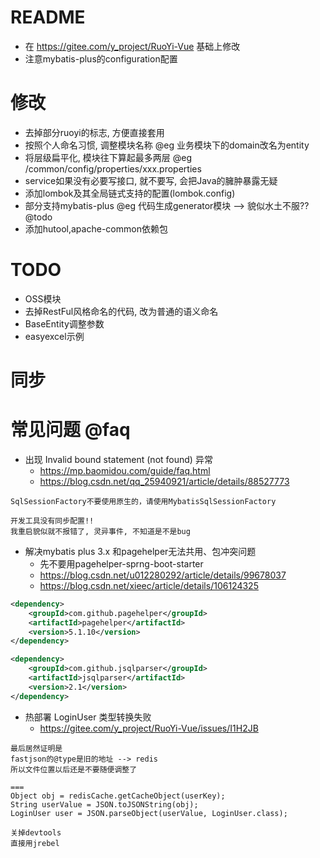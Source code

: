 # README

- 在 https://gitee.com/y_project/RuoYi-Vue 基础上修改
- 注意mybatis-plus的configuration配置

# 修改

- 去掉部分ruoyi的标志, 方便直接套用
- 按照个人命名习惯, 调整模块名称 @eg 业务模块下的domain改名为entity
- 将层级扁平化, 模块往下算起最多两层 @eg /common/config/properties/xxx.properties
- service如果没有必要写接口, 就不要写, 会把Java的臃肿暴露无疑
- 添加lombok及其全局链式支持的配置(lombok.config)
- 部分支持mybatis-plus @eg 代码生成generator模块 --> 貌似水土不服?? @todo
- 添加hutool,apache-common依赖包

# TODO

- OSS模块
- 去掉RestFul风格命名的代码, 改为普通的语义命名
- BaseEntity调整参数
- easyexcel示例

# 同步

# 常见问题 @faq

- 出现 Invalid bound statement (not found) 异常
    - https://mp.baomidou.com/guide/faq.html
    - https://blog.csdn.net/qq_25940921/article/details/88527773

```
SqlSessionFactory不要使用原生的，请使用MybatisSqlSessionFactory

开发工具没有同步配置!! 
我重启貌似就不报错了, 灵异事件, 不知道是不是bug
```

- 解决mybatis plus 3.x 和pagehelper无法共用、包冲突问题
    - 先不要用pagehelper-sprng-boot-starter
    - https://blog.csdn.net/u012280292/article/details/99678037
    - https://blog.csdn.net/xieec/article/details/106124325

```xml
<dependency>
    <groupId>com.github.pagehelper</groupId>
    <artifactId>pagehelper</artifactId>
    <version>5.1.10</version>
</dependency>

<dependency>
    <groupId>com.github.jsqlparser</groupId>
    <artifactId>jsqlparser</artifactId>
    <version>2.1</version>
</dependency>
```

- 热部署 LoginUser 类型转换失败
    - https://gitee.com/y_project/RuoYi-Vue/issues/I1H2JB
    
```
最后居然证明是
fastjson的@type是旧的地址 --> redis
所以文件位置以后还是不要随便调整了

===
Object obj = redisCache.getCacheObject(userKey);
String userValue = JSON.toJSONString(obj);
LoginUser user = JSON.parseObject(userValue, LoginUser.class);

关掉devtools
直接用jrebel
```        
